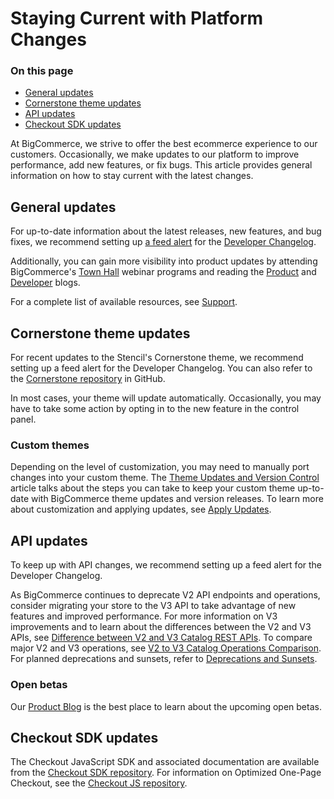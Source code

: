 # Staying Current with Platform Changes

<div class="otp" id="no-index">

### On this page

- [General updates](#general-updates)
- [Cornerstone theme updates](#cornerstone-theme-updates)
- [API updates](#api-updates)
- [Checkout SDK updates](#checkout-sdk-updates)

</div> 


At BigCommerce, we strive to offer the best ecommerce experience to our customers. Occasionally, we make updates to our platform to improve performance, add new features, or fix bugs. This article provides general information on how to stay current with the latest changes.

## General updates

For up-to-date information about the latest releases, new features, and bug fixes, we recommend setting up [a feed alert](https://developer.bigcommerce.com/changelog#feeds) for the [Developer Changelog](https://developer.bigcommerce.com/changelog). 

Additionally, you can gain more visibility into product updates by attending BigCommerce's [Town Hall](https://support.bigcommerce.com/s/article/BigCommerce-Town-Halls) webinar programs and reading the [Product](https://support.bigcommerce.com/s/blog) and [Developer](https://medium.com/bigcommerce-developer-blog) blogs.

For a complete list of available resources, see [Support](https://developer.bigcommerce.com/api-docs/partner/getting-started/support). 

## Cornerstone theme updates

For recent updates to the Stencil's Cornerstone theme, we recommend setting up a feed alert for the Developer Changelog. You can also refer to the [Cornerstone repository](https://github.com/bigcommerce/cornerstone/) in GitHub.

In most cases, your theme will update automatically. Occasionally, you may have to take some action by opting in to the new feature in the control panel.

### Custom themes

Depending on the level of customization, you may need to manually port changes into your custom theme. The [Theme Updates and Version Control](https://developer.bigcommerce.com/stencil-docs/deploying-a-theme/theme-updates-and-version-control) article talks about the steps you can take to keep your custom theme up-to-date with BigCommerce theme updates and version releases. To learn more about customization and applying updates, see [Apply Updates](https://developer.bigcommerce.com/stencil-docs/developing-further/updates).

## API updates

To keep up with API changes, we recommend setting up a feed alert for the Developer Changelog.

As BigCommerce continues to deprecate V2 API endpoints and operations, consider migrating your store to the V3 API to take advantage of new features and improved performance. For more information on V3 improvements and to learn about the differences between the V2 and V3 APIs, see [Difference between V2 and V3 Catalog REST APIs](https://developer.bigcommerce.com/api-docs/store-management/catalog/v2-vs-v3). To compare major V2 and V3 operations, see [V2 to V3 Catalog Operations Comparison](https://developer.bigcommerce.com/api-docs/store-management/catalog/v2-v3-examples). For planned deprecations and sunsets, refer to [Deprecations and Sunsets](https://developer.bigcommerce.com/api-docs/getting-started/deprecations-and-sunsets).

### Open betas

Our [Product Blog](https://support.bigcommerce.com/s/blog) is the best place to learn about the upcoming open betas. 

## Checkout SDK updates

The Checkout JavaScript SDK and associated documentation are available from the [Checkout SDK repository](https://github.com/bigcommerce/checkout-sdk-js). For information on Optimized One-Page Checkout, see the [Checkout JS repository](https://github.com/bigcommerce/checkout-js).